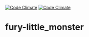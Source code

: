 [![Code Climate](https://codeclimate.com/github/mercadolibre/fury-little_monster-gem/badges/gpa.svg)](https://codeclimate.com/github/mercadolibre/fury-little_monster-gem)
[![Code Climate](https://codeclimate.com/github/mercadolibre/fury-little_monster-gem/badges/gpa.svg)](https://codeclimate.com/github/mercadolibre/fury-little_monster-gem)
# fury-little_monster

